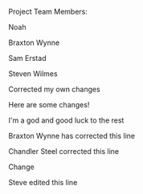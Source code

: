 Project Team Members: 

Noah

Braxton Wynne

Sam Erstad

Steven Wilmes

Corrected my own changes

Here are some changes!

I'm a god and good luck to the rest

Braxton Wynne has corrected this line

Chandler Steel corrected this line

Change

Steve edited this line
